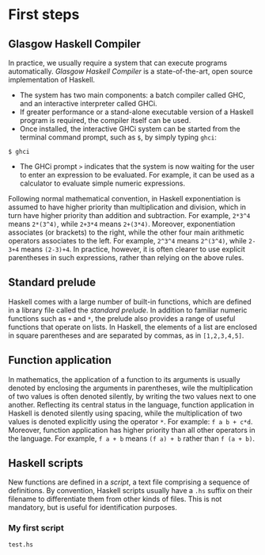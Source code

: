 # First steps

## Glasgow Haskell Compiler
In practice, we usually require a system that can execute programs automatically. *Glasgow Haskell Compiler* is a state-of-the-art, open source implementation of Haskell. 
* The system has two main components: a batch compiler called GHC, and an interactive interpreter called GHCi. 
* If greater performance or a stand-alone executable version of a Haskell program is required, the compiler itself can be used.
* Once installed, the interactive GHCi system can be started from the terminal command prompt, such as `$`, by simply typing `ghci`: 
```Shell
$ ghci
```
* The GHCi prompt `>` indicates that the system is now waiting for the user to enter an expression to be evaluated. For example, it can be used as a calculator to evaluate simple numeric expressions.

Following normal mathematical convention, in Haskell exponentiation is assumed to have higher priority than multiplication and division, which in turn have higher priority than addition and subtraction. For example, `2*3^4` means `2*(3^4)`, while `2+3*4` means `2+(3*4)`. Moreover, exponentiation associates (or brackets) to the right, while the other four main arithmetic operators associates to the left. For example, `2^3^4` means `2^(3^4)`, while `2-3+4` means `(2-3)+4`. In practice, however, it is often clearer to use explicit parentheses in such expressions, rather than relying on the above rules. 

## Standard prelude
Haskell comes with a large number of built-in functions, which are defined in a library file called the *standard prelude*. In addition to familiar numeric functions such as `+` and `*`, the prelude also provides a range of useful functions that operate on lists. In Haskell, the elements of a list are enclosed in square parentheses and are separated by commas, as in `[1,2,3,4,5]`. 

## Function application
In mathematics, the application of a function to its arguments is usually denoted by enclosing the arguments in parentheses, wile the multiplication of two values is often denoted silently, by writing the two values next to one another.
Reflecting its central status in the language, function application in Haskell is denoted silently using spacing, while the multiplication of two values is denoted explicitly using the operator `*`. For example: `f a b + c*d`.
Moreover, function application has higher priority than all other operators in the language. For example, `f a + b` means `(f a) + b` rather than `f (a + b)`.

## Haskell scripts
New functions are defined in a *script*, a text file comprising a sequence of definitions. By convention, Haskell scripts usually have a `.hs` suffix on their filename to differentiate them from other kinds of files. This is not mandatory, but is useful for identification purposes.

### My first script
`test.hs`
